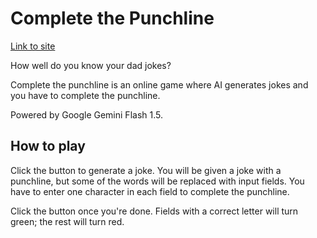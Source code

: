 # Complete the Punchline

<a href="https://completethepunchline.onrender.com">Link to site</a>

How well do you know your dad jokes?

Complete the punchline is an online game where AI generates jokes and you have to complete the punchline.

Powered by Google Gemini Flash 1.5.

## How to play

Click the button to generate a joke. You will be given a joke with a punchline, but some of the words will be replaced with input fields. You have to enter one character in each field to complete the punchline.

Click the button once you're done. Fields with a correct letter will turn green; the rest will turn red.
